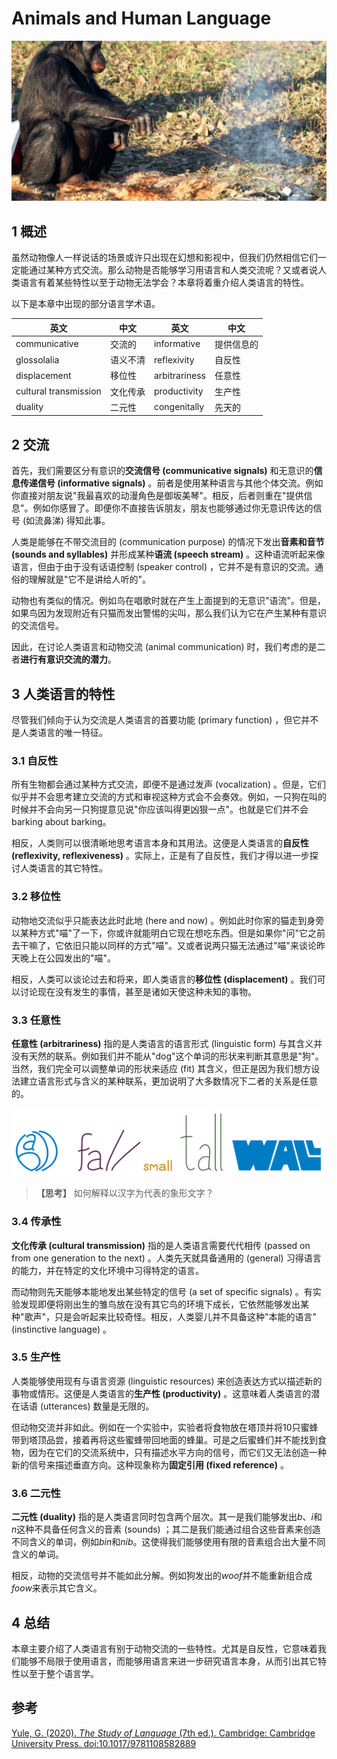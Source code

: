 # Animals and Human Language

![cover](assets/cover.png)

## 1 概述

虽然动物像人一样说话的场景或许只出现在幻想和影视中，但我们仍然相信它们一定能通过某种方式交流。那么动物是否能够学习用语言和人类交流呢？又或者说人类语言有着某些特性以至于动物无法学会？本章将着重介绍人类语言的特性。

以下是本章中出现的部分语言学术语。

| 英文                  | 中文     | 英文          | 中文       |
| --------------------- | -------- | ------------- | ---------- |
| communicative         | 交流的   | informative   | 提供信息的 |
| glossolalia           | 语义不清 | reflexivity   | 自反性     |
| displacement          | 移位性   | arbitrariness | 任意性     |
| cultural transmission | 文化传承 | productivity  | 生产性     |
| duality               | 二元性   | congenitally  | 先天的     |



## 2 交流

首先，我们需要区分有意识的**交流信号 (communicative signals)** 和无意识的**信息传递信号 (informative signals)** 。前者是使用某种语言与其他个体交流。例如你直接对朋友说"我最喜欢的动漫角色是御坂美琴"。相反，后者则重在"提供信息"。例如你感冒了。即便你不直接告诉朋友，朋友也能够通过你无意识传达的信号 (如流鼻涕) 得知此事。

人类是能够在不带交流目的 (communication purpose) 的情况下发出**音素和音节 (sounds and syllables)** 并形成某种**语流 (speech stream)** 。这种语流听起来像语言，但由于由于没有话语控制 (speaker control) ，它并不是有意识的交流。通俗的理解就是"它不是讲给人听的"。

动物也有类似的情况。例如鸟在唱歌时就在产生上面提到的无意识"语流"。但是，如果鸟因为发现附近有只猫而发出警惕的尖叫，那么我们认为它在产生某种有意识的交流信号。

因此，在讨论人类语言和动物交流 (animal communication) 时，我们考虑的是二者**进行有意识交流的潜力**。



## 3 人类语言的特性

尽管我们倾向于认为交流是人类语言的首要功能 (primary function) ，但它并不是人类语言的唯一特征。



### 3.1 自反性

所有生物都会通过某种方式交流，即便不是通过发声 (vocalization) 。但是，它们似乎并不会思考建立交流的方式和审视这种方式会不会奏效。例如，一只狗在叫的时候并不会向另一只狗提意见说"你应该叫得更凶狠一点"。也就是它们并不会barking about barking。

相反，人类则可以很清晰地思考语言本身和其用法。这便是人类语言的**自反性 (reflexivity, reflexiveness)** 。实际上，正是有了自反性，我们才得以进一步探讨人类语言的其它特性。



### 3.2 移位性

动物地交流似乎只能表达此时此地 (here and now) 。例如此时你家的猫走到身旁以某种方式"喵"了一下，你或许就能明白它现在想吃东西。但是如果你"问"它之前去干嘛了，它依旧只能以同样的方式"喵"。又或者说两只猫无法通过"喵"来谈论昨天晚上在公园发出的"喵"。

相反，人类可以谈论过去和将来，即人类语言的**移位性 (displacement)** 。我们可以讨论现在没有发生的事情，甚至是诸如天使这种未知的事物。



### 3.3 任意性

**任意性 (arbitrariness)** 指的是人类语言的语言形式 (linguistic form) 与其含义并没有天然的联系。例如我们并不能从"dog"这个单词的形状来判断其意思是"狗"。当然，我们完全可以调整单词的形状来适应 (fit) 其含义，但正是因为我们想方设法建立语言形式与含义的某种联系，更加说明了大多数情况下二者的关系是任意的。

![words-fit-concepts](assets/words-fit-concepts.png)

> **【思考】**
> 如何解释以汉字为代表的象形文字？



### 3.4 传承性

**文化传承 (cultural transmission)** 指的是人类语言需要代代相传 (passed on from one generation to the next) 。人类先天就具备通用的 (general) 习得语言的能力，并在特定的文化环境中习得特定的语言。

而动物则先天能够本能地发出某些特定的信号 (a set of specific signals) 。有实验发现即便将刚出生的雏鸟放在没有其它鸟的环境下成长，它依然能够发出某种"歌声"，只是会听起来比较奇怪。相反，人类婴儿并不具备这种"本能的语言" (instinctive language) 。



### 3.5 生产性

人类能够使用现有与语言资源 (linguistic resources) 来创造表达方式以描述新的事物或情形。这便是人类语言的**生产性 (productivity)** 。这意味着人类语言的潜在话语 (utterances) 数量是无限的。

但动物交流并非如此。例如在一个实验中，实验者将食物放在塔顶并将10只蜜蜂带到塔顶品尝，接着再将这些蜜蜂带回地面的蜂巢。可是之后蜜蜂们并不能找到食物，因为在它们的交流系统中，只有描述水平方向的信号，而它们又无法创造一种新的信号来描述垂直方向。这种现象称为**固定引用 (fixed reference)** 。



### 3.6 二元性

**二元性 (duality)** 指的是人类语言同时包含两个层次。其一是我们能够发出$b$、$i$和$n$这种不具备任何含义的音素 (sounds) ；其二是我们能通过组合这些音素来创造不同含义的单词，例如$bin$和$nib$。这使得我们能够使用有限的音素组合出大量不同含义的单词。

相反，动物的交流信号并不能如此分解。例如狗发出的$woof$并不能重新组合成$foow$来表示其它含义。



## 4 总结

本章主要介绍了人类语言有别于动物交流的一些特性。尤其是自反性，它意味着我们能够不局限于使用语言，而能够用语言来进一步研究语言本身，从而引出其它特性以至于整个语言学。



## 参考

[Yule, G. (2020). *The Study of Language* (7th ed.). Cambridge: Cambridge University Press. doi:10.1017/9781108582889](https://www.cambridge.org/highereducation/books/study-of-language/433B949839A5A6F915EC185657564B16#overview)

